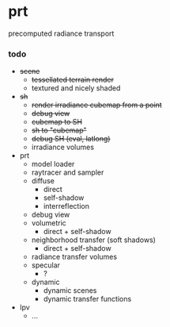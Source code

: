 # prt
precomputed radiance transport

### todo

- ~~scene~~
    - ~~tessellated terrain render~~
    - textured and nicely shaded
- ~~sh~~
    - ~~render irradiance cubemap from a point~~
    - ~~debug view~~
    - ~~cubemap to SH~~
    - ~~sh to "cubemap"~~
    - ~~debug SH (eval, latlong)~~
    - irradiance volumes
- prt
    - model loader
    - raytracer and sampler
    - diffuse
        - direct
        - self-shadow
        - interreflection
    - debug view
    - volumetric
        - direct + self-shadow
    - neighborhood transfer (soft shadows)
        - direct + self-shadow
    - radiance transfer volumes
    - specular
        - ?
    - dynamic
        - dynamic scenes
        - dynamic transfer functions
- lpv
    - ...
